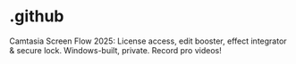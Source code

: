 # .github
Camtasia Screen Flow 2025: License access, edit booster, effect integrator &amp; secure lock. Windows-built, private. Record pro videos!
